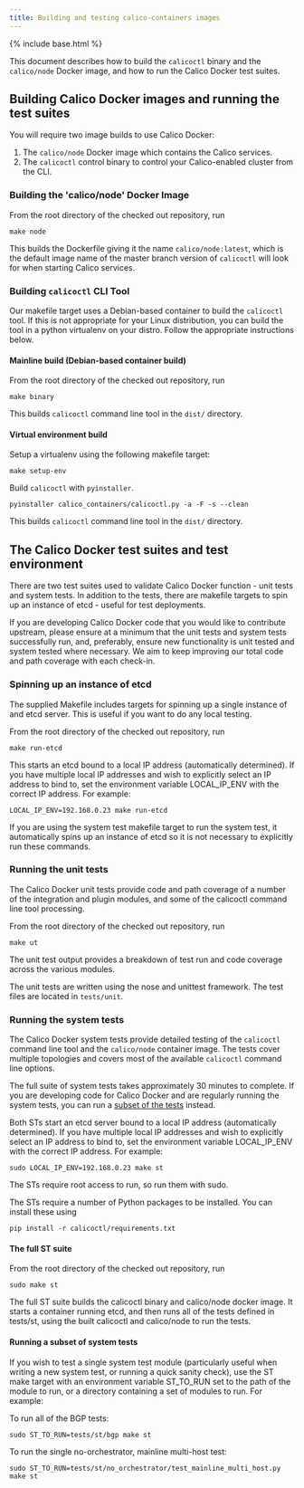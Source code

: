 ```yaml
---
title: Building and testing calico-containers images
---
```

{% include base.html %}

This document describes how to build the `calicoctl` binary and the `calico/node` Docker image, and how to run the Calico Docker test suites.


## Building Calico Docker images and running the test suites

You will require two image builds to use Calico Docker:
 1. The `calico/node` Docker image which contains the Calico services.
 2. The `calicoctl` control binary to control your Calico-enabled cluster from the CLI.

### Building the 'calico/node' Docker Image

From the root directory of the checked out repository, run

    make node

This builds the Dockerfile giving it the name `calico/node:latest`, which is the default image name 
of the master branch version of `calicoctl` will look for when starting Calico services.

### Building `calicoctl` CLI Tool

Our makefile target uses a Debian-based container to build the `calicoctl` tool.  If this is not appropriate
for your Linux distribution, you can build the tool in a python virtualenv on your distro.  Follow the appropriate
instructions below.

#### Mainline build (Debian-based container build)

From the root directory of the checked out repository, run

    make binary

This builds `calicoctl` command line tool in the `dist/` directory.

#### Virtual environment build

Setup a virtualenv using the following makefile target:

    make setup-env

Build `calicoctl` with `pyinstaller`.

    pyinstaller calico_containers/calicoctl.py -a -F -s --clean

This builds `calicoctl` command line tool in the `dist/` directory.


## The Calico Docker test suites and test environment

There are two test suites used to validate Calico Docker function - unit tests and system tests.  In addition to the
tests, there are makefile targets to spin up an instance of etcd  - useful for test deployments.

If you are developing Calico Docker code that you would like to contribute upstream, please ensure at a minimum that
the unit tests and system tests successfully run, and, preferably, ensure new functionality is unit tested and system
tested where necessary.  We aim to keep improving our total code and path coverage with each check-in.

### Spinning up an instance of etcd

The supplied Makefile includes targets for spinning up a single instance of and etcd server.  This
is useful if you want to do any local testing.

From the root directory of the checked out repository, run

    make run-etcd


This starts an etcd bound to a local IP address (automatically determined).  If you have multiple local IP
addresses and wish to explicitly select an IP address to bind to, set the environment variable LOCAL_IP_ENV with the
correct IP address.  For example:

    LOCAL_IP_ENV=192.168.0.23 make run-etcd

If you are using the system test makefile target to run the system test, it automatically spins up an instance of 
etcd so it is not necessary to explicitly run these commands.

### Running the unit tests

The Calico Docker unit tests provide code and path coverage of a number of the integration
and plugin modules, and some of the calicoctl command line tool processing.

From the root directory of the checked out repository, run

    make ut

The unit test output provides a breakdown of test run and code coverage across the various modules.

The unit tests are written using the nose and unittest framework.  The test files are located in ```tests/unit```.

### Running the system tests

The Calico Docker system tests provide detailed testing of the `calicoctl` command line tool and the `calico/node`
container image.  The tests cover multiple topologies and covers most of the available `calicoctl` command line
options.

The full suite of system tests takes approximately 30 minutes to complete. 
If you are developing code for Calico Docker and are regularly running
the system tests, you can run a [subset of the tests](#running-a-subset-of-system-tests) instead.

Both STs start an etcd server bound to a local IP address (automatically determined).  If you have
multiple local IP addresses and wish to explicitly select an IP address to bind to, set the environment variable
LOCAL_IP_ENV with the correct IP address.  For example:

    sudo LOCAL_IP_ENV=192.168.0.23 make st

The STs require root access to run, so run them with sudo.

The STs require a number of Python packages to be installed.  You can install these using

    pip install -r calicoctl/requirements.txt

#### The full ST suite

From the root directory of the checked out repository, run

    sudo make st

The full ST suite builds the calicoctl binary and calico/node docker image.  It starts a container running etcd, and then runs all of the tests defined in tests/st, using the built calicoctl and calico/node to run the tests.

#### Running a subset of system tests

If you wish to test a single system test module (particularly useful when writing a new system test, or running a
quick sanity check), use the ST make target with an environment variable ST_TO_RUN set to the path of the module
to run, or a directory containing a set of modules to run.  For example:

To run all of the BGP tests:

    sudo ST_TO_RUN=tests/st/bgp make st

To run the single no-orchestrator, mainline multi-host test:

    sudo ST_TO_RUN=tests/st/no_orchestrator/test_mainline_multi_host.py make st

